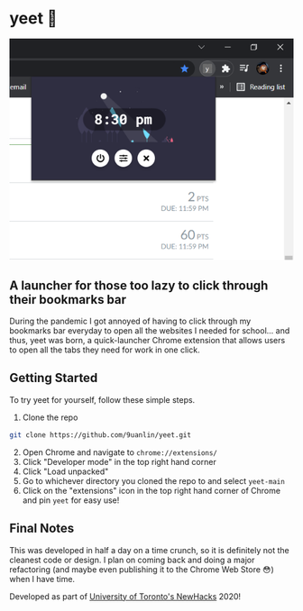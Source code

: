 # yeet 🚀

![yeet](yeet.png)

## A launcher for those too lazy to click through their bookmarks bar
During the pandemic I got annoyed of having to click through my bookmarks bar everyday to open all the websites I needed for school... and thus, yeet was born, a quick-launcher Chrome extension that allows users to open all the tabs they need for work in one click.

## Getting Started

To try yeet for yourself, follow these simple steps.

1. Clone the repo
```sh
git clone https://github.com/9uanlin/yeet.git
```
2. Open Chrome and navigate to `chrome://extensions/`
3. Click "Developer mode" in the top right hand corner
4. Click "Load unpacked"
5. Go to whichever directory you cloned the repo to and select `yeet-main`
6. Click on the "extensions" icon in the top right hand corner of Chrome and pin `yeet` for easy use!

## Final Notes

This was developed in half a day on a time crunch, so it is definitely not the cleanest code or design. I plan on coming back and doing a major refactoring (and maybe even publishing it to the Chrome Web Store 😳) when I have time.

Developed as part of [University of Toronto's NewHacks](https://newhacks.ca/) 2020!
